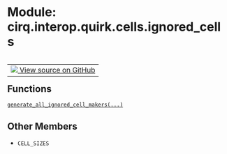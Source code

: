 <div itemscope itemtype="http://developers.google.com/ReferenceObject">
<meta itemprop="name" content="cirq.interop.quirk.cells.ignored_cells" />
<meta itemprop="path" content="Stable" />
<meta itemprop="property" content="CELL_SIZES"/>
</div>

# Module: cirq.interop.quirk.cells.ignored_cells

<!-- Insert buttons and diff -->

<table class="tfo-notebook-buttons tfo-api" align="left">

<td>
  <a target="_blank" href="https://github.com/quantumlib/cirq/tree/master/cirq/interop/quirk/cells/ignored_cells.py">
    <img src="https://www.tensorflow.org/images/GitHub-Mark-32px.png" />
    View source on GitHub
  </a>
</td>
</table>







## Functions

[`generate_all_ignored_cell_makers(...)`](../../../../cirq/interop/quirk/cells/ignored_cells/generate_all_ignored_cell_makers.md)

## Other Members

* `CELL_SIZES` <a id="CELL_SIZES"></a>
